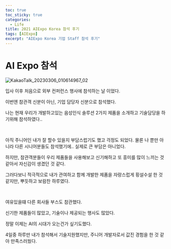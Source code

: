 ```yaml
---
toc: true
toc_sticky: true
categories:
  - Life
title: 2021 AIExpo Korea 참석 후기
tags: [AIExpo]
excerpt: "AIExpo Korea 기업 Staff 참석 후기"
---
```


# AI Expo 참석

![KakaoTalk_20230306_010614967_02](https://user-images.githubusercontent.com/57826388/222973283-35c0f4df-cb06-47f6-988e-c591efc66db6.jpg)

입사 이후 처음으로 외부 컨퍼런스 행사에 참석하는 날 이었다.

이번엔 참관객 신분이 아닌, 기업 담당자 신분으로 참석했다.

나는 현재 우리가 개발하고있는 음성인식 솔루션 2가지 제품을 소개하고 기술담당을 하기위해 참석하였다..

<br>

아직 주니어인 내가 잘 할수 있을지 부담스럽기도 했고 걱정도 되었다. 물론 나 뿐만 아니라 다른 시니어분들도 참석했기에.. 실제로 큰 부담은 아니었다.

하지만, 참관객분들이 우리 제품들을 사용해보고 신기해하고 또 흥미를 많이 느끼는 것 같아서 자신감이 생겼던 것 같다.

그러다보니 적극적으로 내가 관여하고 함께 개발한 제품을 자랑스럽게 횡설수설 한 것 같지만, 뿌듯하고 보람찬 하루였다.

<br>

여유있을떄 다른 회사들 부스도 참관했다.

신기한 제품들이 많았고, 기술이나 제공되는 행사도 많았다.

정말 이제는 AI의 시대가 오는건가 싶기도했다.

4일중 하루만 내가 참석해서 기술지원했지만, 주니어 개발자로서 값진 경험을 한 것 같아 만족스러웠다. 



